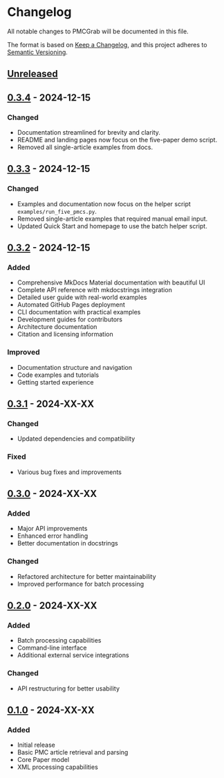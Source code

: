 # Changelog

All notable changes to PMCGrab will be documented in this file.

The format is based on [Keep a Changelog](https://keepachangelog.com/en/1.0.0/),
and this project adheres to [Semantic Versioning](https://semver.org/spec/v2.0.0.html).

## [Unreleased]


## [0.3.4] - 2024-12-15

### Changed
- Documentation streamlined for brevity and clarity.
- README and landing pages now focus on the five-paper demo script.
- Removed all single-article examples from docs.

## [0.3.3] - 2024-12-15

### Changed

- Examples and documentation now focus on the helper script `examples/run_five_pmcs.py`.
- Removed single-article examples that required manual email input.
- Updated Quick Start and homepage to use the batch helper script.

## [0.3.2] - 2024-12-15

### Added

- Comprehensive MkDocs Material documentation with beautiful UI
- Complete API reference with mkdocstrings integration
- Detailed user guide with real-world examples
- Automated GitHub Pages deployment
- CLI documentation with practical examples
- Development guides for contributors
- Architecture documentation
- Citation and licensing information

### Improved

- Documentation structure and navigation
- Code examples and tutorials
- Getting started experience

## [0.3.1] - 2024-XX-XX

### Changed

- Updated dependencies and compatibility

### Fixed

- Various bug fixes and improvements

## [0.3.0] - 2024-XX-XX

### Added

- Major API improvements
- Enhanced error handling
- Better documentation in docstrings

### Changed

- Refactored architecture for better maintainability
- Improved performance for batch processing

## [0.2.0] - 2024-XX-XX

### Added

- Batch processing capabilities
- Command-line interface
- Additional external service integrations

### Changed

- API restructuring for better usability

## [0.1.0] - 2024-XX-XX

### Added

- Initial release
- Basic PMC article retrieval and parsing
- Core Paper model
- XML processing capabilities

[Unreleased]: https://github.com/rajdeepmondaldotcom/pmcgrab/compare/v0.3.4...HEAD
[0.3.4]: https://github.com/rajdeepmondaldotcom/pmcgrab/compare/v0.3.3...v0.3.4
[0.3.3]: https://github.com/rajdeepmondaldotcom/pmcgrab/compare/v0.3.2...v0.3.3
[0.3.2]: https://github.com/rajdeepmondaldotcom/pmcgrab/compare/v0.3.1...v0.3.2
[0.3.1]: https://github.com/rajdeepmondaldotcom/pmcgrab/compare/v0.3.0...v0.3.1
[0.3.0]: https://github.com/rajdeepmondaldotcom/pmcgrab/compare/v0.2.0...v0.3.0
[0.2.0]: https://github.com/rajdeepmondaldotcom/pmcgrab/compare/v0.1.0...v0.2.0
[0.1.0]: https://github.com/rajdeepmondaldotcom/pmcgrab/releases/tag/v0.1.0
